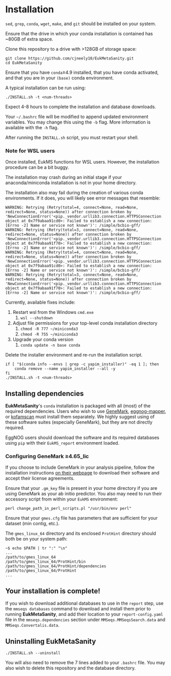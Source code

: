 # Installation

`sed`, `grep`, `conda`, `wget`, `make`, and `git` should be installed on your system.

Ensure that the drive in which your conda installation is contained has ~80GB of extra space.

Clone this repository to a drive with >128GB of storage space:

```
git clone https://github.com/cjneely10/EukMetaSanity.git
cd EukMetaSanity
```

Ensure that you have `conda`&ge;4.9 installed, that you have conda activated, and that you are in your `(base)` conda environment.


A typical installation can be run using:

```shell
./INSTALL.sh -t <num-threads>
```

Expect 4-8 hours to complete the installation and database downloads.

Your `~/.bashrc` file will be modified to append updated environment variables. You may change this using the `-b` flag.
More information is available with the `-h` flag.

After running the `INSTALL.sh` script, you must restart your shell.


### Note for WSL users

Once installed, EukMS functions for WSL users. However, the installation procedure can be a bit buggy.

The installation may crash during an initial stage if your anaconda/miniconda installation is not in your home directory. 

The installation also may fail during the creation of various conda environments. 
If it does, you will likely see error messages that resemble:

```text
WARNING: Retrying (Retry(total=4, connect=None, read=None, redirect=None, status=None)) after connection broken by 'NewConnectionError('<pip._vendor.urllib3.connection.HTTPSConnection object at 0x7f9abaa91cd0>: Failed to establish a new connection: [Errno -2] Name or service not known')': /simple/bcbio-gff/
WARNING: Retrying (Retry(total=3, connect=None, read=None, redirect=None, status=None)) after connection broken by 'NewConnectionError('<pip._vendor.urllib3.connection.HTTPSConnection object at 0x7f9abaa91f70>: Failed to establish a new connection: [Errno -2] Name or service not known')': /simple/bcbio-gff/
WARNING: Retrying (Retry(total=4, connect=None, read=None, redirect=None, status=None)) after connection broken by 'NewConnectionError('<pip._vendor.urllib3.connection.HTTPSConnection object at 0x7f9abaa91cd0>: Failed to establish a new connection: [Errno -2] Name or service not known')': /simple/bcbio-gff/
WARNING: Retrying (Retry(total=3, connect=None, read=None, redirect=None, status=None)) after connection broken by 'NewConnectionError('<pip._vendor.urllib3.connection.HTTPSConnection object at 0x7f9abaa91f70>: Failed to establish a new connection: [Errno -2] Name or service not known')': /simple/bcbio-gff/
```

Currently, available fixes include:

1. Restart wsl from the Windows `cmd.exe`
   1. `wsl --shutdown`
2. Adjust file permissions for your top-level conda installation directory
   1. `chmod -R 777 ~/miniconda3`
   2. `chmod -R 755 ~/miniconda3`
3. Upgrade your conda version
   1. `conda update -n base conda`

Delete the installer environment and re-run the installation script.

```shell
if [ "$(conda info --envs | grep -c yapim_installer)" -eq 1 ]; then
    conda remove --name yapim_installer --all -y
fi
./INSTALL.sh -t <num-threads>
```

## Installing dependencies

**EukMetaSanity**'s `conda` installation is packaged with all (most) of the required dependencies.
Users who wish to use [GeneMark](http://topaz.gatech.edu/GeneMark/license_download.cgi), 
[eggnog-mapper](https://github.com/eggnogdb/eggnog-mapper), or [kofamscan](https://www.genome.jp/tools/kofamkoala/) 
must install them separately. We highly suggest using of these software suites (especially GeneMark), 
but they are not directly required.

EggNOG users should download the software and its required databases using `pip` with their `EukMS_report` environment loaded.

### Configuring GeneMark &ge;4.65_lic

If you choose to include GeneMark in your analysis pipeline, follow the installation instructions [on their webpage](http://topaz.gatech.edu/GeneMark/license_download.cgi) to download their software and accept their license agreements.

Ensure that your `.gm_key` file is present in your home directory if you are using GeneMark as your ab initio predictor. 
You also may need to run their accessory script from within your `EukMS` environment:

```
perl change_path_in_perl_scripts.pl "/usr/bin/env perl"
```

Ensure that your `gmes.cfg` file has parameters that are sufficient for your dataset (min contig, etc.).

The `gmes_linux_64` directory and its enclosed `ProtHint` directory should both be on your system path:

```shell
~$ echo $PATH | tr ":" "\n"
...
/path/to/gmes_linux_64
/path/to/gmes_linux_64/ProtHint/bin
/path/to/gmes_linux_64/ProtHint/dependencies
/path/to/gmes_linux_64/ProtHint
...
```

## **Your installation is complete!**
 
If you wish to download additional databases to use in the `report` step, use the 
`mmseqs databases` command to download and install them prior to running **EukMetaSanity**, and add their location to your 
`report-config.yaml` file in the `mmseqs.dependencies` section under `MMSeqs.MMSeqsSearch.data` and 
`MMSeqs.Convertalis.data`.


## Uninstalling EukMetaSanity

```
./INSTALL.sh --uninstall
```

You will also need to remove the 7 lines added to your `.bashrc` file. You may also wish to delete this repository and the database directory.
